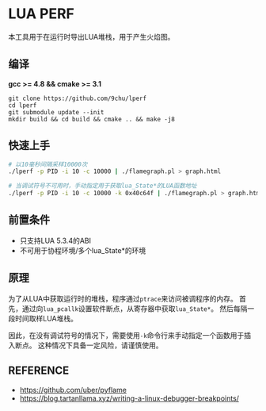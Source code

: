 # LUA PERF

本工具用于在运行时导出LUA堆栈，用于产生火焰图。

## 编译

**gcc >= 4.8 && cmake >= 3.1**

```
git clone https://github.com/9chu/lperf
cd lperf
git submodule update --init
mkdir build && cd build && cmake .. && make -j8
```

## 快速上手

```bash
# 以10毫秒间隔采样10000次
./lperf -p PID -i 10 -c 10000 | ./flamegraph.pl > graph.html
```

```bash
# 当调试符号不可用时，手动指定用于获取lua_State*的LUA函数地址
./lperf -p PID -i 10 -c 10000 -k 0x40c64f | ./flamegraph.pl > graph.html
```

## 前置条件

- 只支持LUA 5.3.4的ABI
- 不可用于协程环境/多个lua_State*的环境

## 原理

为了从LUA中获取运行时的堆栈，程序通过`ptrace`来访问被调程序的内存。
首先，通过向`lua_pcallk`设置软件断点，从寄存器中获取`lua_State*`。
然后每隔一段时间取样LUA堆栈。

因此，在没有调试符号的情况下，需要使用`-k`命令行来手动指定一个函数用于插入断点。
这种情况下具备一定风险，请谨慎使用。

## REFERENCE

- https://github.com/uber/pyflame
- https://blog.tartanllama.xyz/writing-a-linux-debugger-breakpoints/
